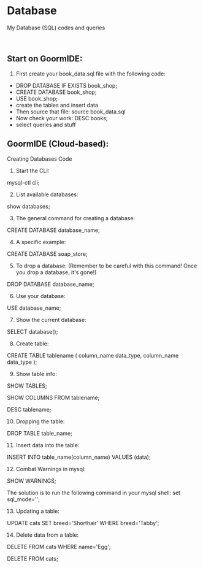 # Database

My Database (SQL) codes and queries

<br>

## Start on GoormIDE:

1. First create your book_data.sql file with the following code:
<ul>
  <li>DROP DATABASE IF EXISTS book_shop;</li>
  <li>CREATE DATABASE book_shop;</li>
  <li>USE book_shop; </li>
  <li>create the tables and insert data</li>
  <li>Then source that file: source book_data.sql</li>
  <li>Now check your work: DESC books;</li>  
  <li>select queries and stuff</li> 
</ul>

## GoormIDE (Cloud-based):

Creating Databases Code

1. Start the CLI:

mysql-ctl cli; 

2. List available databases:

show databases; 

3. The general command for creating a database:

CREATE DATABASE database_name; 

4. A specific example:

CREATE DATABASE soap_store;

5. To drop a database: (Remember to be careful with this command! Once you drop a database, it's gone!)

DROP DATABASE database_name; 

6. Use your database:

USE database_name;

7. Show the current database:
  
SELECT database();

8. Create table:

CREATE TABLE tablename
  (
    column_name data_type,
    column_name data_type
  );
  
9. Show table info:

SHOW TABLES;
 
SHOW COLUMNS FROM tablename;
 
DESC tablename;

10. Dropping the table:

DROP TABLE table_name;

11. Insert data into the table:

INSERT INTO table_name(column_name) VALUES (data);

12. Combat Warnings in mysql:

SHOW WARNINGS;

The solution is to run the following command in your mysql shell: set sql_mode='';

13. Updating a table:

UPDATE cats SET breed='Shorthair' WHERE breed='Tabby';

14. Delete data from a table:

DELETE FROM cats WHERE name='Egg';

DELETE FROM cats;
